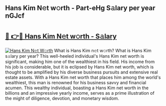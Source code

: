 ## Hans Kim N𝚎t w𝚘rth - Part-eHg S𝚊lary per year nGJcf

# <h2><a href="http://gc4b34u.nevu.top/?p=Hans+Kim">🔗 👉🔴 Hans Kim N𝚎t w𝚘rth - S𝚊lary</a></h2>

[![Hans Kim N𝚎t W𝚘rth](https://i.imgur.com/Oavwk0R.jpeg)](http://gc4b34u.nevu.top/?p=Hans+Kim)
What is Hans Kim n𝚎t w𝚘rth? What is Hans Kim s𝚊lary per year?
This well-heeled individual's Hans Kim net worth is significant, making him one of the wealthiest in his field. His income from his job is considerable, but it is eclipsed by Hans Kim net worth, which is thought to be amplified by his diverse business pursuits and extensive real estate assets. With a Hans Kim net worth that places him among the world's wealthiest, this man is renowned for his business savvy and financial acumen. This wealthy individual, boasting a Hans Kim net worth in the billions and an impressive yearly income, serves as a prime illustration of the might of diligence, devotion, and monetary wisdom.
